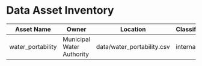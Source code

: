# Data Asset Inventory

| Asset Name               | Owner                     | Location                   | Classification |
| ------------------------ | ------------------------- | -------------------------- | -------------- |
| water_portability        | Municipal Water Authority | data/water_portability.csv | internal       |
